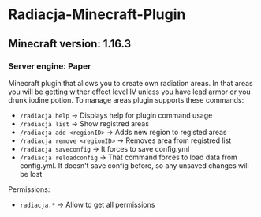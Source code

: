 # Radiacja-Minecraft-Plugin

## Minecraft version: 1.16.3
### Server engine: Paper

Minecraft plugin that allows you to create own radiation areas. In that areas you will be getting wither effect level IV unless you have lead armor or you drunk iodine potion. To manage areas plugin supports these commands:
* `/radiacja help` -> Displays help for plugin command usage
* `/radiacja list` -> Show registred areas
* `/radiacja add <regionID>` -> Adds new region to registed areas
* `/radiacja remove <regionID>` -> Removes area from registred list
* `/radiacja saveconfig` -> It forces to save config.yml
* `/radiacja reloadconfig` -> That command forces to load data from config.yml. It doesn't save config before, so any unsaved changes will be lost

Permissions:
* `radiacja.*` -> Allow to get all permissions

